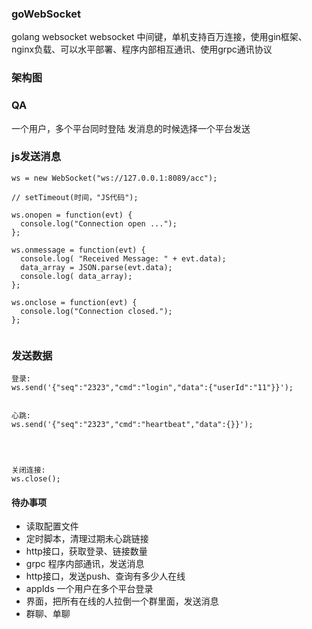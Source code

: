 ### goWebSocket
golang websocket websocket 中间键，单机支持百万连接，使用gin框架、nginx负载、可以水平部署、程序内部相互通讯、使用grpc通讯协议

### 架构图


### QA


一个用户，多个平台同时登陆
发消息的时候选择一个平台发送


### js发送消息
```$xslt
ws = new WebSocket("ws://127.0.0.1:8089/acc");
 
// setTimeout(时间，"JS代码");
 
ws.onopen = function(evt) {
  console.log("Connection open ...");
};
 
ws.onmessage = function(evt) {
  console.log( "Received Message: " + evt.data);
  data_array = JSON.parse(evt.data);
  console.log( data_array);
};
 
ws.onclose = function(evt) {
  console.log("Connection closed.");
};
 

```

### 发送数据
```$xslt
登录:
ws.send('{"seq":"2323","cmd":"login","data":{"userId":"11"}}');
 
 
心跳:
ws.send('{"seq":"2323","cmd":"heartbeat","data":{}}');
 
 
 
 
关闭连接:
ws.close();
```

#### 待办事项
- 读取配置文件
- 定时脚本，清理过期未心跳链接
- http接口，获取登录、链接数量
- grpc 程序内部通讯，发送消息
- http接口，发送push、查询有多少人在线
- appIds 一个用户在多个平台登录
- 界面，把所有在线的人拉倒一个群里面，发送消息
- 群聊、单聊